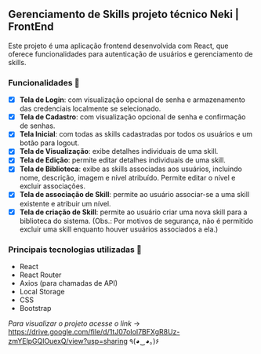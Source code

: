 ## Gerenciamento de Skills projeto técnico Neki | FrontEnd
Este projeto é uma aplicação frontend desenvolvida com React, que oferece funcionalidades para autenticação de usuários e gerenciamento de skills.

### Funcionalidades 🌟
- [x] **Tela de Login**: com visualização opcional de senha e armazenamento das credenciais localmente se selecionado.
- [x] **Tela de Cadastro**: com visualização opcional de senha e confirmação de senhas.
- [x] **Tela Inicial**: com todas as skills cadastradas por todos os usuários e um botão para logout.
- [x] **Tela de Visualização**: exibe detalhes individuais de uma skill.
- [x] **Tela de Edição**: permite editar detalhes individuais de uma skill.
- [x] **Tela de Biblioteca**: exibe as skills associadas aos usuários, incluindo nome, descrição, imagem e nível atribuído. Permite editar o nível e excluir associações.
- [x] **Tela de associação de Skill**: permite ao usuário associar-se a uma skill existente e atribuir um nível.
- [x] **Tela de criação de Skill**: permite ao usuário criar uma nova skill para a biblioteca do sistema. (Obs.: Por motivos de segurança, não é permitido excluir uma skill enquanto houver usuários associados a ela.)

### Principais tecnologias utilizadas 🧩
- React
- React Router
- Axios (para chamadas de API)
- Local Storage
- CSS
- Bootstrap

*Para visualizar o projeto acesse o link* → https://drive.google.com/file/d/1tJ07oIol7BFXgR8Uz-zmYElpGQlOuexQ/view?usp=sharing ٩(◕‿◕｡)۶
